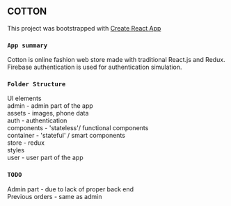 ## COTTON

This project was bootstrapped with [Create React App](https://github.com/facebook/create-react-app)

### `App summary`

Cotton is online fashion web store made with traditional React.js and Redux. Firebase authentication is used for authentication simulation.

### `Folder Structure`

UI elements<br />
admin - admin part of the app<br />
assets - images, phone data<br />
auth - authentication<br />
components - 'stateless'/ functional components<br />
container - 'stateful' / smart components<br />
store - redux<br />
styles<br />
user - user part of the app<br />

### `TODO`

Admin part - due to lack of proper back end<br/>
Previous orders - same as admin<br />
